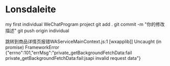 # Lonsdaleite
my first individual WeChatProgram project
git add .
git commit -m "你的修改描述"
git push origin individual

跳转到商品详情页报错WAServiceMainContext.js:1 [wxapplib]] Uncaught (in promise) FrameworkError {"errno":101,"errMsg":"private_getBackgroundFetchData:fail private_getBackgroundFetchData:fail:jsapi invalid request data"}